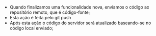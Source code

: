 * Quando finalizamos uma funcionalidade nova, enviamos o código ao repositório remoto, que é código-fonte;
* Esta ação é feita pelo git push
* Após esta ação o código do servidor será atualizado baseando-se no código local enviado;